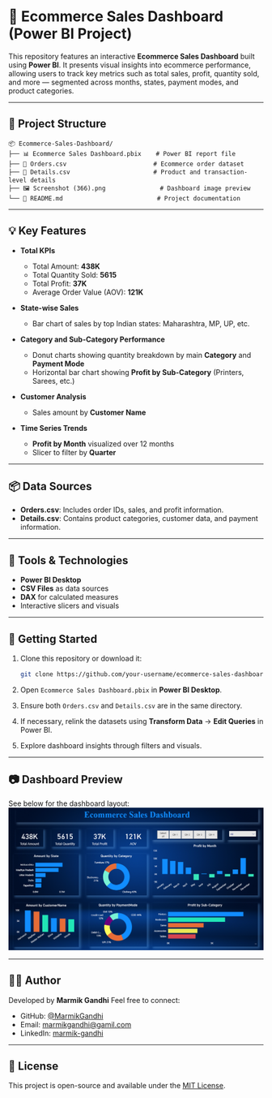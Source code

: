 # 🛒 Ecommerce Sales Dashboard (Power BI Project)

This repository features an interactive **Ecommerce Sales Dashboard** built using **Power BI**. It presents visual insights into ecommerce performance, allowing users to track key metrics such as total sales, profit, quantity sold, and more — segmented across months, states, payment modes, and product categories.

---

## 📁 Project Structure

```
📦 Ecommerce-Sales-Dashboard/
├── 📊 Ecommerce Sales Dashboard.pbix    # Power BI report file
├── 📄 Orders.csv                        # Ecommerce order dataset
├── 📄 Details.csv                       # Product and transaction-level details
├── 🖼️ Screenshot (366).png               # Dashboard image preview
└── 📄 README.md                          # Project documentation
```

---

## 💡 Key Features

- **Total KPIs**
  - Total Amount: **438K**
  - Total Quantity Sold: **5615**
  - Total Profit: **37K**
  - Average Order Value (AOV): **121K**

- **State-wise Sales**
  - Bar chart of sales by top Indian states: Maharashtra, MP, UP, etc.

- **Category and Sub-Category Performance**
  - Donut charts showing quantity breakdown by main **Category** and **Payment Mode**
  - Horizontal bar chart showing **Profit by Sub-Category** (Printers, Sarees, etc.)

- **Customer Analysis**
  - Sales amount by **Customer Name**

- **Time Series Trends**
  - **Profit by Month** visualized over 12 months
  - Slicer to filter by **Quarter**

---

## 📦 Data Sources

- **Orders.csv**: Includes order IDs, sales, and profit information.
- **Details.csv**: Contains product categories, customer data, and payment information.

---

## 🧰 Tools & Technologies

- **Power BI Desktop**
- **CSV Files** as data sources
- **DAX** for calculated measures
- Interactive slicers and visuals

---

## 🚀 Getting Started

1. Clone this repository or download it:
   ```bash
   git clone https://github.com/your-username/ecommerce-sales-dashboard.git
   ```

2. Open `Ecommerce Sales Dashboard.pbix` in **Power BI Desktop**.

3. Ensure both `Orders.csv` and `Details.csv` are in the same directory.

4. If necessary, relink the datasets using **Transform Data** → **Edit Queries** in Power BI.

5. Explore dashboard insights through filters and visuals.

---

## 📷 Dashboard Preview

See below for the dashboard layout:  
![Dashboard](Dashboard.png)

---

## 🙋‍♀️ Author

Developed by **Marmik Gandhi** Feel free to connect:  
- GitHub: [@MarmikGandhi](https://github.com/MarmikGandhi)
- Email: [marmikgandhi@gamil.com](mailto:marmikgandhi@gamil.com)
- LinkedIn: [marmik-gandhi](https://www.linkedin.com/in/marmik-gandhi-006a55323/)

---

## 📝 License

This project is open-source and available under the [MIT License](LICENSE).
